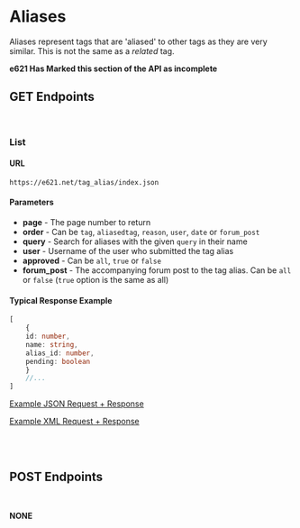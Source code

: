 # Aliases

Aliases represent tags that are 'aliased' to other tags as they are very similar. This is not the same as a _related_ tag.

**e621 Has Marked this section of the API as incomplete**

## GET Endpoints
</br>

### List

#### URL 

`https://e621.net/tag_alias/index.json`

#### Parameters

- **page** - The page number to return
- **order** - Can be `tag`, `aliasedtag`, `reason`, `user`, `date` or `forum_post`
- **query** - Search for aliases with the given `query` in their name
- **user** - Username of the user who submitted the tag alias
- **approved** - Can be `all`, `true` or `false`
- **forum_post** - The accompanying forum post to the tag alias. Can be `all` or `false` (`true` option is the same as all)

#### Typical Response Example

```typescript
[
    {
    id: number,
    name: string,
    alias_id: number,
    pending: boolean
    }
    //...
]
```

[Example JSON Request + Response](https://e621.net/tag_alias/index.json?aliased_to=digitigrade&approved=true)

[Example XML Request + Response](https://e621.net/tag_alias/index.xml?aliased_to=digitigrade&approved=true)


</br>
</br>

## POST Endpoints
</br>

**NONE**